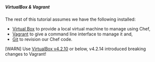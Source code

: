 ##### VirtualBox & Vagrant

The rest of this tutorial assumes we have the following installed:

* [Virtual Box][virtual-box] to provide a local virtual machine to manage using Chef,
* [Vagrant][vagrant] to give a command line interface to manage it and,
* [Git][git] to revision our Chef code.

<!-- Install [VirtualBox][virtual-box] [VIDEO http://www.youtube.com/embed/cFqcf5E5itQ] and [Vagrant][vagrant] [VIDEO http://www.youtube.com/embed/O8TirqrZjRM] for your operating system. -->

[WARN] Use [VirtualBox v4.2.10][virtual-box-old] or below, v4.2.14 introduced breaking changes to Vagrant!

[virtual-box]: https://www.virtualbox.org/wiki/Downloads "VirtualBox for your computer"
[vagrant]: http://downloads.vagrantup.com/ "Vagrant for your computer"
[git]: http://git-scm.com/
[virtual-box-old]: https://www.virtualbox.org/wiki/Download_Old_Builds_4_2
